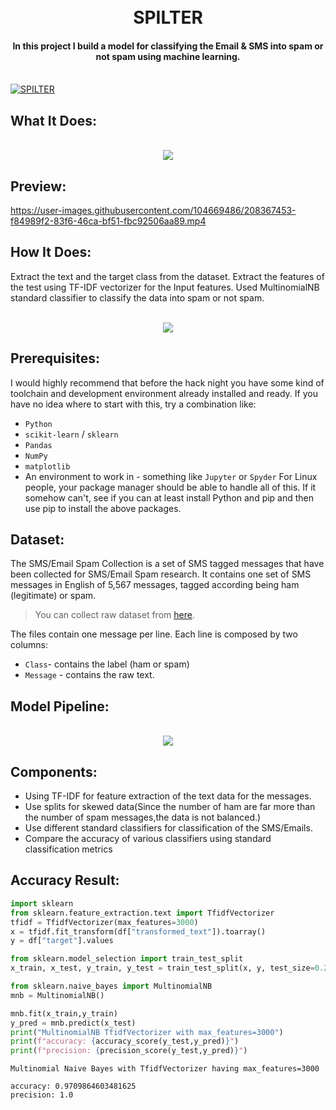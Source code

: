 <h1 align="center">
  <br>
  SPILTER
  <br>
  <h4 align="center">In this project I build a model for classifying the Email & SMS into spam or not spam using machine learning.</h4>
  <br>
  <a href="https://github.com/arjunan-k/Spilter"><img src="https://github.com/arjunan-k/Spilter/blob/main/Jupyter/bg.jpg?raw=true" alt="SPILTER"></a>

</h1>

## What It Does: 
<p align="center">
  <br>
  <img src="https://github.com/arjunan-k/Spilter/blob/main/Jupyter/1.png?raw=true">
</p>

## Preview:
https://user-images.githubusercontent.com/104669486/208367453-f84989f2-83f6-46ca-bf51-fbc92506aa89.mp4

<!-- <p align="center">
  <br>
  <img src="https://github.com/arjunan-k/Spilter/blob/main/Jupyter/demo.gif?raw=true">
</p> -->

## How It Does:
Extract the text and the target class from the dataset. Extract the features of the test using TF-IDF vectorizer for the Input features. Used MultinomialNB standard classifier to classify the data into spam or not spam.
<p align="center">
  <br>
  <img src="https://github.com/arjunan-k/Spilter/blob/main/Jupyter/2.png?raw=true">
</p>

## Prerequisites:
I would highly recommend that before the hack night you have some kind of toolchain and development environment already installed and ready. If you have no idea where to start with this, try a combination like:
-  `Python`
-  `scikit-learn` / `sklearn`
-  `Pandas`
-  `NumPy`
-  `matplotlib`
-  An environment to work in - something like `Jupyter` or `Spyder`
For Linux people, your package manager should be able to handle all of this. If it somehow can't, see if you can at least install Python and pip and then use pip to install the above packages.

## Dataset:
The SMS/Email Spam Collection is a set of SMS tagged messages that have been collected for SMS/Email Spam research. It contains one set of SMS messages in English of 5,567 messages, tagged according being ham (legitimate) or spam.

> You can collect raw dataset from [here](https://raw.githubusercontent.com/arjunan-k/Spilter/main/Jupyter/spam.csv).

The files contain one message per line. Each line is composed by two columns:
- `Class`- contains the label (ham or spam) 
- `Message` - contains the raw text.

## Model Pipeline:
<p align="center">
  <br>
  <img src="https://github.com/arjunan-k/Spilter/blob/main/Jupyter/3.jpg?raw=true">
</p>

## Components:
-  Using TF-IDF for feature extraction of the text data for the messages.
-  Use splits for skewed data(Since the number of ham are far more than the number of spam messages,the data is not balanced.)
-  Use different standard classifiers for classification of the SMS/Emails.
-  Compare the accuracy of various classifiers using standard classification metrics

## Accuracy Result:
```python
import sklearn
from sklearn.feature_extraction.text import TfidfVectorizer
tfidf = TfidfVectorizer(max_features=3000)
x = tfidf.fit_transform(df["transformed_text"]).toarray()
y = df["target"].values

from sklearn.model_selection import train_test_split
x_train, x_test, y_train, y_test = train_test_split(x, y, test_size=0.2, random_state=2)

from sklearn.naive_bayes import MultinomialNB
mnb = MultinomialNB()

mnb.fit(x_train,y_train)
y_pred = mnb.predict(x_test)
print("MultinomialNB TfidfVectorizer with max_features=3000")
print(f"accuracy: {accuracy_score(y_test,y_pred)}")
print(f"precision: {precision_score(y_test,y_pred)}")
```
`Multinomial Naive Bayes with TfidfVectorizer having max_features=3000`
```text
accuracy: 0.9709864603481625
precision: 1.0
```